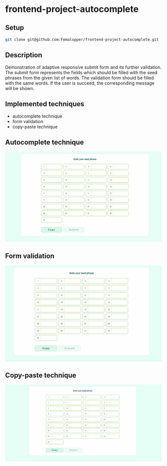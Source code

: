 # frontend-project-autocomplete

## Setup

```sh
git clone git@github.com:Femalopper/frontend-project-autocomplete.git
```

## Description

Demonstration of adaptive responsive submit form and its further validation. The submit form represents the fields which should be filled with the seed phrases from the given list of words. The validation form should be filled with the same words. If the user is succeed, the corresponding message will be shown.

## Implemented techniques

- autocomplete technique
- form validation
- copy-paste technique

## Autocomplete technique

![Alt text](https://github.com/Femalopper/frontend-project-autocomplete/blob/main/screenshots/autocomplete.gif)

## Form validation

![Alt text](https://github.com/Femalopper/frontend-project-autocomplete/blob/main/screenshots/form__validation.gif)

## Copy-paste technique

![Alt text](https://github.com/Femalopper/frontend-project-autocomplete/blob/main/screenshots/copy__paste.gif)
